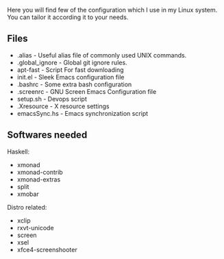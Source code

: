 
Here you will find few of the configuration which I use in my Linux system. You can tailor it according it to your needs.

Files
------

* .alias - Useful alias file of commonly used UNIX commands.
* .global_ignore - Global git ignore rules.
* apt-fast - Script For fast downloading
* init.el - Sleek Emacs configuration file
* .bashrc - Some extra bash configuration
* .screenrc - GNU Screen Emacs Configuration file
* setup.sh - Devops script
* .Xresource - X resource settings
* emacsSync.hs - Emacs synchronization script


Softwares needed
-----------------

Haskell:

* xmonad
* xmonad-contrib
* xmonad-extras
* split
* xmobar

Distro related:

* xclip
* rxvt-unicode
* screen
* xsel
* xfce4-screenshooter
